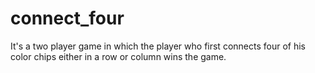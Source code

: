 # connect_four
It's a two player game in which the player who first connects four of his color chips either in a row or column wins the game.
